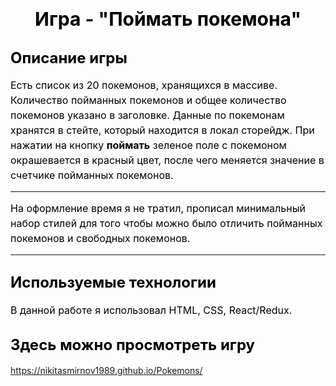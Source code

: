 # <center><span style="color: black; font-size: 30px">Игра - "Поймать покемона"</span></center>

## <span style="color: black; font-size: 24px">Описание игры</span>
<span style="color: black; font-size: 16px; line-height: 1.5">Есть список из 20 покемонов, хранящихся в массиве. Количество пойманных покемонов и общее количество покемонов указано в заголовке. Данные по покемонам хранятся в стейте, который находится в локал сторейдж. При нажатии на кнопку **поймать** зеленое поле с покемоном окрашевается в красный цвет, после чего меняется значение в счетчике пойманных покемонов.
</span>

----
<span style="color: black; font-size: 16px; line-height: 1.5">На оформление время я не тратил, прописал минимальный набор стилей для того чтобы можно было отличить пойманных покемонов и свободных покемонов.</span>

-----

## <span style="color: black; font-size: 24px">Используемые технологии</span>
<span style="color: black; font-size: 16px; line-height: 1.5">В данной работе я использовал HTML, CSS, React/Redux.
</span>


## <span style="color: black; font-size: 24px">Здесь можно просмотреть игру</span>
https://nikitasmirnov1989.github.io/Pokemons/
</span>
